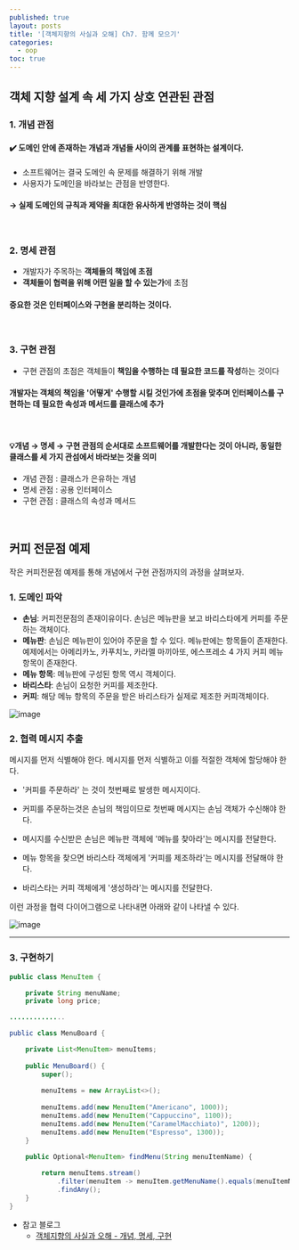 ```yaml
---
published: true
layout: posts
title: '[객체지향의 사실과 오해] Ch7. 함께 모으기'
categories: 
  - oop
toc: true
---
```


## 객체 지향 설계 속 세 가지 상호 연관된 관점

### 1. 개념 관점

#### ✔️ 도메인 안에 존재하는 개념과 개념들 사이의 관계를 표현하는 설계이다.

- 소프트웨어는 결국 도메인 속 문제를 해결하기 위해 개발
- 사용자가 도메인을 바라보는 관점을 반영한다.

#### → 실제 도메인의 규칙과 제약을 최대한 유사하게 반영하는 것이 핵심

<br>

### 2. 명세 관점

- 개발자가 주목하는 **객체들의 책임에 초점**
- **객체들이 협력을 위해 어떤 일을 할 수 있는가**에 초점

#### 중요한 것은 인터페이스와 구현을 분리하는 것이다.

<br>

### 3. 구현 관점

- 구현 관점의 초점은 객체들이 **책임을 수행하는 데 필요한 코드를 작성**하는 것이다

#### 개발자는 객체의 책임을 '어떻게' 수행할 시킬 것인가에 초점을 맞추며 인터페이스를 구현하는 데 필요한 속성과 메서드를 클래스에 추가

<br>

#### 💡개념 → 명세 → 구현 관점의 순서대로 소프트웨어를 개발한다는 것이 아니라, 동일한 클래스를 세 가지 관섬에서 바라보는 것을 의미

- 개념 관점 : 클래스가 은유하는 개념
- 명세 관점 : 공용 인터페이스
- 구현 관점 : 클래스의 속성과 메서드

<br>

## **커피 전문점 예제**

작은 커피전문점 예제를 통해 개념에서 구현 관점까지의 과정을 살펴보자.

### 1. 도메인 파악

- **손님**: 커피전문점의 존재이유이다. 손님은 메뉴판을 보고 바리스타에게 커피를 주문하는 객체이다.
- **메뉴판**: 손님은 메뉴판이 있어야 주문을 할 수 있다. 메뉴판에는 항목들이 존재한다. 예제에서는 아메리카노, 카푸치노, 카라멜 마끼아또, 에스프레소 4 가지 커피 메뉴 항목이 존재한다.
- **메뉴 항목**: 메뉴판에 구성된 항목 역시 객체이다.
- **바리스타**: 손님이 요청한 커피를 제조한다.
- **커피**: 해당 메뉴 항목의 주문을 받은 바리스타가 실제로 제조한 커피객체이다.

![image](https://img1.daumcdn.net/thumb/R1280x0/?scode=mtistory2&fname=https%3A%2F%2Fblog.kakaocdn.net%2Fdn%2FmsmxS%2FbtrdqLpK36Q%2FnnotTa31uQ7HQNRRsafAF1%2Fimg.png)


### 2. **협력 메시지 추출**

 메시지를 먼저 식별해야 한다. 메시지를 먼저 식별하고 이를 적절한 객체에 할당해야 한다.

- '커피를 주문하라' 는 것이 첫번째로 발생한 메시지이다.
- 커피를 주문하는것은 손님의 책임이므로 첫번째 메시지는 손님 객체가 수신해야 한다.

- 메시지를 수신받은 손님은 메뉴판 객체에 '메뉴를 찾아라'는 메시지를 전달한다.
- 메뉴 항목을 찾으면 바리스타 객체에게 '커피를 제조하라'는 메시지를 전달해야 한다.

- 바리스타는 커피 객체에게 '생성하라'는 메시지를 전달한다.

이런 과정을 협력 다이어그램으로 나타내면 아래와 같이 나타낼 수 있다.

![image](https://img1.daumcdn.net/thumb/R1280x0/?scode=mtistory2&fname=https%3A%2F%2Fblog.kakaocdn.net%2Fdn%2FOQdt4%2FbtrdqMoEYxe%2FLELSkwKPBk1doc8PjHtKK1%2Fimg.png)

---

### 3. **구현하기**

```java
public class MenuItem {

	private String menuName;
	private long price;

..............

public class MenuBoard {

	private List<MenuItem> menuItems;
	
	public MenuBoard() {
		super();
		
		menuItems = new ArrayList<>();
		
		menuItems.add(new MenuItem("Americano", 1000));
		menuItems.add(new MenuItem("Cappuccino", 1100));
		menuItems.add(new MenuItem("CaramelMacchiato)", 1200));
		menuItems.add(new MenuItem("Espresso", 1300));
	}

	public Optional<MenuItem> findMenu(String menuItemName) {
		
		return menuItems.stream()
			.filter(menuItem -> menuItem.getMenuName().equals(menuItemName))
			.findAny();
	}
}
```

- 참고 블로그
    - [객체지향의 사실과 오해 - 개념, 명세, 구현](https://ocwokocw.tistory.com/185)